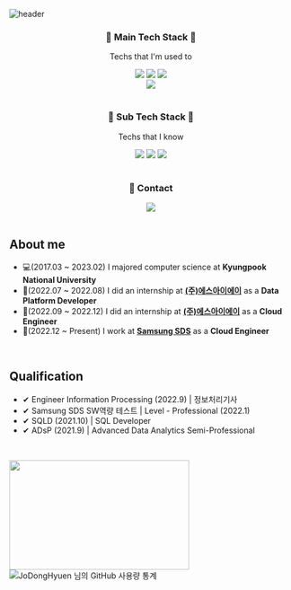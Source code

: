 ![header](https://capsule-render.vercel.app/api?type=waving&color=12c2e9&height=180&section=header&text=Hi!%20I'm%20DongHyeon&fontColor=fff&fontSize=50)

<h3 align="center"> 🌳 Main Tech Stack 🌳</h3>
<p align="center">Techs that I'm used to</p>
<div align="center">
  <img src="https://img.shields.io/badge/C-A8B9CC?style=flat-square&logo=C&logoColor=white"/></a>
  <img src="https://img.shields.io/badge/C++-00599C?style=flat-square&logo=C%2B%2B&logoColor=white"/></a>
  <img src="https://img.shields.io/badge/Python-3766AB?style=flat-square&logo=Python&logoColor=white"/></a>
  <br/>
  <img src="https://camo.githubusercontent.com/d6250111701069e7031e7ddf90303e329be5b694b61d90c56118683ad98d7be1/68747470733a2f2f696d672e736869656c64732e696f2f7374617469632f76313f7374796c653d666f722d7468652d6261646765266d6573736167653d456c61737469632b537461636b26636f6c6f723d303035353731266c6f676f3d456c61737469632b537461636b266c6f676f436f6c6f723d464646464646266c6162656c3d"/></a>
</div>

<br/>

<h3 align="center">🌱 Sub Tech Stack 🌱</h3>
<p align="center">Techs that I know</p>
<div align="center">
  <img src="https://img.shields.io/badge/HTML5-E34F26?style=flat-square&logo=html5&logoColor=white"/></a>
  <img src="https://img.shields.io/badge/css-1572B6?style=flat-square&logo=css3&logoColor=white"/></a>
  <img src="https://img.shields.io/badge/Javascript-ffb13b?style=flat-square&logo=javascript&logoColor=white"/></a>
</div>

<br/>

<h3 align="center">📣 Contact</h3>
<div align="center">
  <a href="mailto:rhsnfl1122@gmail.com"><img src="https://img.shields.io/badge/Gmail-d14836?style=flat-square&logo=Gmail&logoColor=white&link=rhsnfl1122@gmail.com"/></a>
</div>

<br/>

## About me
- 💻(2017.03 ~ 2023.02) I majored computer science at **Kyungpook National University**
- :seedling:(2022.07 ~ 2022.08) I did an internship at [**(주)에스아이에이**](https://www.si-analytics.ai/) as a **Data Platform Developer**
- :seedling:(2022.09 ~ 2022.12) I did an internship at [**(주)에스아이에이**](https://www.si-analytics.ai/) as a **Cloud Engineer**
- 🌳(2022.12 ~ Present) I work at [**Samsung SDS**](https://www.samsungsds.com/kr/index.html) as a **Cloud Engineer**
<br/>

## Qualification
- ✔ Engineer Information Processing (2022.9) | 정보처리기사
- ✔ Samsung SDS SW역량 테스트 | Level - Professional (2022.1)
- ✔ SQLD (2021.10) | SQL Developer
- ✔ ADsP (2021.9) |  Advanced Data Analytics Semi-Professional

<br/>

<a href="https://solved.ac/rhsnfl1122"><img height="195px" width="320px" src="http://mazassumnida.wtf/api/v2/generate_badge?boj=rhsnfl1122" /></a>
![JoDongHyuen 님의 GitHub 사용량 통계](https://github-readme-stats.vercel.app/api?username=JoDongHyuen&bg_color=30,2cd8d5,c5c1ff,ffbac3&title_color=fff&text_color=fff)

